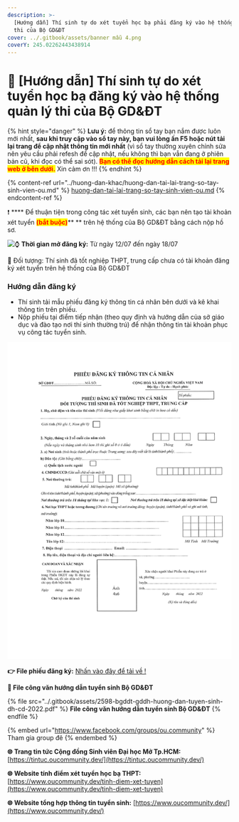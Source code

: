 ```yaml
---
description: >-
  [Hướng dẫn] Thí sinh tự do xét tuyển học bạ phải đăng ký vào hệ thống quản lý
  thi của Bộ GD&ĐT
cover: ../.gitbook/assets/banner mẫu 4.png
coverY: 245.02262443438914
---
```


# 📑 \[Hướng dẫn] Thí sinh tự do xét tuyển học bạ đăng ký vào hệ thống quản lý thi của Bộ GD&ĐT

{% hint style="danger" %}
**Lưu ý:** để thông tin sổ tay bạn nắm được luôn mới nhất, **sau khi truy cập vào sổ tay này, bạn vui lòng ấn F5 hoặc nút tải lại trang để cập nhật thông tin mới nhất** (vì sổ tay thường xuyên chỉnh sửa nên yêu cầu phải refesh để cập nhật, nếu không thì bạn vẫn đang ở phiên bản cũ, khi đọc có thể sai sót). <mark style="color:red;">**Bạn có thể đọc hướng dẫn cách tải lại trang web ở bên dưới.**</mark> Xin cảm ơn !!!
{% endhint %}

{% content-ref url="../huong-dan-khac/huong-dan-tai-lai-trang-so-tay-sinh-vien-ou.md" %}
[huong-dan-tai-lai-trang-so-tay-sinh-vien-ou.md](../huong-dan-khac/huong-dan-tai-lai-trang-so-tay-sinh-vien-ou.md)
{% endcontent-ref %}



❗ **** Để thuận tiện trong công tác xét tuyển sinh, các bạn nên tạo tài khoản xét tuyển <mark style="color:red;">**(bắt buộc)**</mark>** ** trên hệ thống của Bộ GD&ĐT bằng cách nộp hồ sơ.&#x20;

![⌚](https://static.xx.fbcdn.net/images/emoji.php/v9/tfa/1/16/231a.png) **Thời gian mở đăng ký:** Từ ngày 12/07 đến ngày 18/07

📌 Đối tượng: Thí sinh đã tốt nghiệp THPT, trung cấp chưa có tài khoản đăng ký xét tuyển trên hệ thống của Bộ GD&ĐT

### Hướng dẫn đăng ký

* Thí sinh tải mẫu phiếu đăng ký thông tin cá nhân bên dưới và kê khai thông tin trên phiếu.
* Nộp phiếu tại điểm tiếp nhận (theo quy định và hướng dẫn của sở giáo dục và đào tạo nơi thí sinh thường trú) để nhận thông tin tài khoản phục vụ công tác tuyển sinh.

![Phiếu đăng ký (tải phiếu về và in)](../.gitbook/assets/0016.jpg)

**👉 File phiếu đăng ký:** [Nhấn vào đây để tải về !](https://drive.google.com/file/d/1ut36w7zBqSr7HsrrWD31ql\_FVwJ2Qi7-/view?usp=sharing)

**📂 File công văn hướng dẫn tuyển sinh Bộ GD&ĐT**

{% file src="../.gitbook/assets/2598-bgddt-gddh-huong-dan-tuyen-sinh-dh-cd-2022.pdf" %}
**File công văn hướng dẫn tuyển sinh Bộ GD&ĐT**
{% endfile %}

{% embed url="https://www.facebook.com/groups/ou.community" %}
Tham gia group đê
{% endembed %}

**🌐** **Trang tin tức Cộng đồng Sinh viên Đại học Mở Tp.HCM:** [https://tintuc.oucommunity.dev/](https://tintuc.oucommunity.dev/)

**🌐** **Website tính điểm xét tuyển học bạ THPT:** [https://www.oucommunity.dev/tinh-diem-xet-tuyen](https://www.oucommunity.dev/tinh-diem-xet-tuyen)

**🌐** **Website tổng hợp thông tin tuyển sinh:** [https://www.oucommunity.dev/](https://www.oucommunity.dev/)
